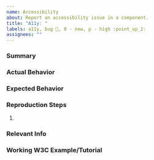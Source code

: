 ```yaml
---
name: Accessibility
about: Report an accessibility issue in a component.
title: "A11y: "
labels: a11y, bug 🐞, 0 - new, p - high :point_up_2:
assignees: ""
---
```


### Summary

### Actual Behavior

### Expected Behavior

### Reproduction Steps

1.

### Relevant Info <!--(e.g. Browser, OS, Mobile)-->

### Working W3C Example/Tutorial <!--(Link to valid w3c example for reference)-->
